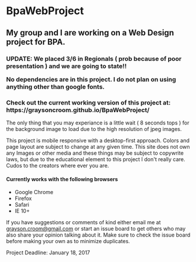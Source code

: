 # BpaWebProject

<h2>My group and I are working on a Web Design project for BPA.</h2>

<h3>UPDATE: We placed 3/6 in Regionals ( prob because of poor presentation ) and we are going to state!!

No dependencies are in this project. I do not plan on using anything other than google fonts.

<h3>Check out the current working version of this project at: https://graysoncroom.github.io/BpaWebProject/</h3>

The only thing that you may experiance is a little wait ( 8 seconds tops ) for the background image to load due to the high resolution of jpeg images.

This project is mobile responsive with a desktop-first approach. Colors and page layout are subject to change at any given time. This site does not own any Images or other media and these things may be subject to copywrite laws, but due to the educational element to this project I don't really care. Cudos to the creators where ever you are.

<h4>Currently works with the following browsers</h4>
<ul>
  <li>Google Chrome</li>
  <li>Firefox</li>
  <li>Safari</li>
  <li>IE 10+</li>
</ul>

If you have suggestions or comments of kind either email me at grayson.croom@gmail.com or start an issue board to get others who may also share your opinion talking about it. Make sure to check the issue board before making your own as to minimize duplicates.



Project Deadline: January 18, 2017

